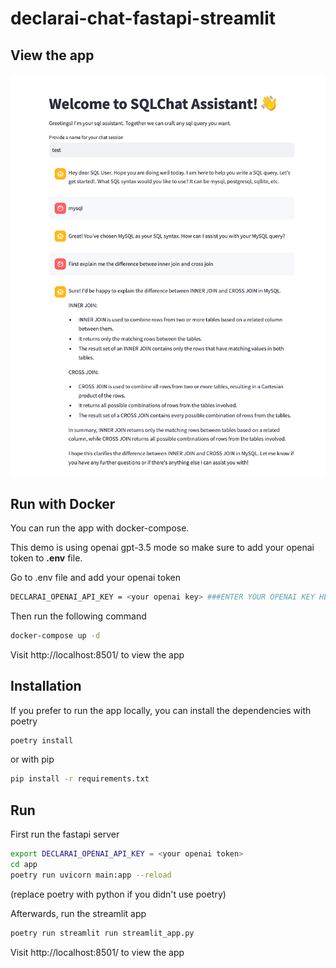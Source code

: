 # declarai-chat-fastapi-streamlit


## View the app

![img_1.png](img_1.png)


## Run with Docker

You can run the app with docker-compose.

This demo is using openai gpt-3.5 mode so make sure to add your openai token to **.env** file.

Go to .env file and add your openai token
```bash
DECLARAI_OPENAI_API_KEY = <your openai key> ###ENTER YOUR OPENAI KEY HERE
```

Then run the following command

```bash
docker-compose up -d
```

Visit http://localhost:8501/ to view the app

## Installation

If you prefer to run the app locally, you can install the dependencies with poetry

```bash
poetry install
```
or with pip

```bash
pip install -r requirements.txt
```

## Run

First run the fastapi server

```bash
export DECLARAI_OPENAI_API_KEY = <your openai token>
cd app
poetry run uvicorn main:app --reload
```
(replace poetry with python if you didn't use poetry)

Afterwards, run the streamlit app

```bash
poetry run streamlit run streamlit_app.py
```

Visit http://localhost:8501/ to view the app


